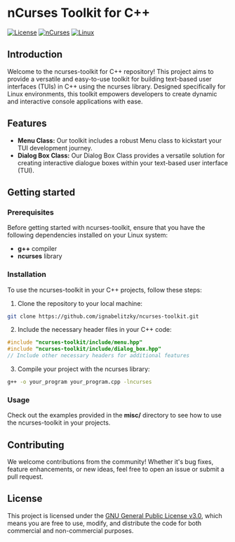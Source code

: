 # nCurses Toolkit for C++
[![License](https://shields.io/badge/License-GNU%20General%20Public%20License%20v3.0-green)](LICENSE)
[![nCurses](https://img.shields.io/badge/nCurses-6.4-red.svg)](https://en.wikipedia.org/wiki/Ncurses/)
[![Linux](https://img.shields.io/badge/Platform-Linux-blue.svg)](https://www.linux.org/)

## Introduction
Welcome to the ncurses-toolkit for C++ repository! This project aims to provide a versatile and easy-to-use toolkit for building text-based user interfaces (TUIs) in C++ using the ncurses library. Designed specifically for Linux environments, this toolkit empowers developers to create dynamic and interactive console applications with ease.

## Features
* **Menu Class:** Our toolkit includes a robust Menu class to kickstart your TUI development journey.
* **Dialog Box Class:** Our Dialog Box Class provides a versatile solution for creating interactive dialogue boxes within your text-based user interface (TUI). 

## Getting started
### Prerequisites
Before getting started with ncurses-toolkit, ensure that you have the following dependencies installed on your Linux system:

* **g++** compiler
* **ncurses** library

### Installation
To use the ncurses-toolkit in your C++ projects, follow these steps:

1. Clone the repository to your local machine:
```bash
git clone https://github.com/ignabelitzky/ncurses-toolkit.git
```

2. Include the necessary header files in your C++ code:
```cpp
#include "ncurses-toolkit/include/menu.hpp"
#include "ncurses-toolkit/include/dialog_box.hpp"
// Include other necessary headers for additional features
```

3. Compile your project with the ncurses library:
```bash
g++ -o your_program your_program.cpp -lncurses
```

### Usage
Check out the examples provided in the **misc/** directory to see how to use the ncurses-toolkit in your projects.

## Contributing
We welcome contributions from the community! Whether it's bug fixes, feature enhancements, or new ideas, feel free to open an issue or submit a pull request.

## License
This project is licensed under the [GNU General Public License v3.0](LICENSE), which means you are free to use, modify, and distribute the code for both commercial and non-commercial purposes.
